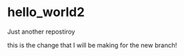 # hello_world2
Just another repostiroy

this is the change that I will be making for the new branch!
